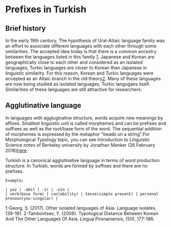 # Prefixes in Turkish 

## Brief history 

In the early 19th century, The hypothesis of Ural-Altaic language family was an effort to associate different languages with each other through some similarities. The accepted idea today is that there is a common ancestry between the languages listed in this family [1](https://d1wqtxts1xzle7.cloudfront.net/55362376/Chapter_6.pdf?1514038090=&response-content-disposition=inline%3B+filename%3DOther_isolated_languages_of_Asia_pdf.pdf&Expires=1634301141&Signature=RoWCsdNqwaouaeI8tT3tQ6Hk-DPc4f-CuKr8kNnWR8rV6wLXypYvCm9~3-M54SLq9vCILlRbLghwDv~7R3Hisg8lTzXo4lXfp0dix0Xa6O1nYIupg02gCfrdBWqxVpUUb8kShg~IQ8JX6cl1EXj6PrnqRHM10Aud~2NZ~0nLVV0FW~eLJL7dMyTlb~iueIanQbGLJeWEajAfFQZQxaWUmoHiyyT8BvWDFCAjA84qqcpDrsk85zEee7hPXacrGErUqIxlZPyiIGXWt8qKThOgZ6M16JkeRofW8wsleoph7kCPSoC5DGAv2mHy8AxBDVR5cSkvb53DYHJKiXqnHQaE2w__&Key-Pair-Id=APKAJLOHF5GGSLRBV4ZA). Japanese and Korean are geographically close to each other and considered as an isolated languages, Turkic languages are closer to Korean than Japanese in linguistic similarity. For this reason, Korean and Turkic languages were accepted as an Altaic branch in the old theory[2](https://www.infona.pl/resource/bwmeta1.element.desklight-6175f46c-c8ca-4461-9055-f3c3a87e3b99). Many of these languages are now being studied as isolated languages, Turkic langugaes itself. Similarities of these languages are still attractive for researchers.

## Agglutinative language

In languages with aggluginative structure, words acquire new meanings by affixes. Smallest linguistic unit is called morphemes and can be prefixes and suffixes as well as the root/base form of the word. The sequential addition of morphemes is expressed by the metaphor "beads on a string".For Morphological Typology topic, you can see Introduction to Linguistic Science notes of Berkeley university by Jonathan Manker (26 February 2016)[here](http://linguistics.berkeley.edu/~jtmanker/Morphological%20Typology%20-%20Spring%202016%20-%20Ling%20100%20Guest%20Lecture.pdf). 

Turkish is a canonical agglutinative language in terms of word production structure. In Turkish, words are formed by suffixes and there are no prefixes.

```
Example;

| yaz | -abil | -ir | -sin |
| verb(base form) | can(ability) | tense(simple present) | personal pronoun(you-singular) |
```






1-Georg, S. (2017). Other isolated languages of Asia. Language isolates, 139-161.
2-Tambovtsev, Y. (2008). Typological Distance Between Korean And The Other Languages Of Asia. Lingua Posnaniensis, (50), 177-186.
